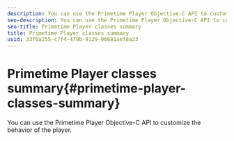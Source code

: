 ```yaml
---
description: You can use the Primetime Player Objective-C API to customize the behavior of the player.
seo-description: You can use the Primetime Player Objective-C API to customize the behavior of the player.
seo-title: Primetime Player classes summary
title: Primetime Player classes summary
uuid: 33f0a255-c7f4-479b-9129-06681aef8a23
---
```


# Primetime Player classes summary{#primetime-player-classes-summary}

You can use the Primetime Player Objective-C API to customize the behavior of the player.

